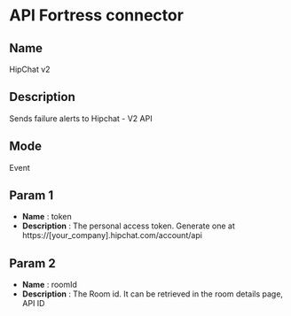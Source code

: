 # API Fortress connector

## Name
HipChat v2

## Description
Sends failure alerts to Hipchat - V2 API

## Mode
Event

## Param 1
* **Name** : token
* **Description** : The personal access token. Generate one at https://[your_company].hipchat.com/account/api

## Param 2
* **Name** : roomId
* **Description** : The Room id. It can be retrieved in the room details page, API ID
